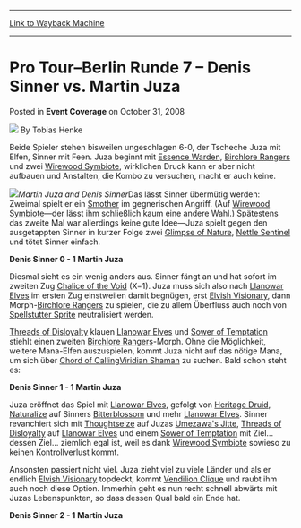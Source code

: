 
---
[Link to Wayback Machine](https://web.archive.org/web/20211128123057/https://magic.wizards.com/en/articles/archive/event-coverage/pro-tour%E2%80%93berlin-runde-7-%E2%80%93-denis-sinner-vs-martin-juza-2008-10-31)

[_metadata_:author]:- "Tobias Henke"
[_metadata_:description]:- "Beide Spieler stehen bisweilen ungeschlagen 6-0, der Tscheche Juza mit Elfen, Sinner mit Feen. Juza beginnt mit Essence Warden, Birchlore Rangers und zwei Wirewood Symbiote, wirklichen Druck kann er aber nicht aufbauen und Anstalten, die Kombo zu versuchen, macht er auch keine. Martin Juza and Denis SinnerDas lässt Sinner übermütig werden: Zweimal spielt er ein Smother im"
[_metadata_:generator]:- "Drupal 7 (http://drupal.org)"
[_metadata_:node]:- "501511"
[_metadata_:publish_date]:- "2008-10-31"
[_metadata_:source]:- "div-main-content"
[_metadata_:title]:- "Pro Tour–Berlin Runde 7 – Denis Sinner vs. Martin Juza"
[_metadata_:wayback_capture_timestamp]:- "2021-11-28 12:30:57"
[_metadata_:wayback_raw_url]:- "https://web.archive.org/web/20211128123057id_/https://magic.wizards.com/en/articles/archive/event-coverage/pro-tour%E2%80%93berlin-runde-7-%E2%80%93-denis-sinner-vs-martin-juza-2008-10-31"
[_metadata_:wayback_url]:- "https://magic.wizards.com/en/articles/archive/event-coverage/pro-tour%E2%80%93berlin-runde-7-%E2%80%93-denis-sinner-vs-martin-juza-2008-10-31"
---


Pro Tour–Berlin Runde 7 – Denis Sinner vs. Martin Juza
======================================================



 Posted in **Event Coverage**
 on October 31, 2008 






![](https://media.magic.wizards.com/styles/auth_small/public/generic-avatar-150_43.png)
By Tobias Henke











Beide Spieler stehen bisweilen ungeschlagen 6-0, der Tscheche Juza mit Elfen, Sinner mit Feen. Juza beginnt mit [Essence Warden](https://gatherer.wizards.com/Pages/Card/Details.aspx?name=Essence+Warden), [Birchlore Rangers](https://gatherer.wizards.com/Pages/Card/Details.aspx?name=Birchlore+Rangers) und zwei [Wirewood Symbiote](https://gatherer.wizards.com/Pages/Card/Details.aspx?name=Wirewood+Symbiote), wirklichen Druck kann er aber nicht aufbauen und Anstalten, die Kombo zu versuchen, macht er auch keine.


![](https://media.magic.wizards.com/image_legacy_migration/mtg/images/daily/events/ptber08/r7_juza_sinner.jpg)*Martin Juza and Denis Sinner*Das lässt Sinner übermütig werden: Zweimal spielt er ein [Smother](https://gatherer.wizards.com/Pages/Card/Details.aspx?name=Smother) im gegnerischen Angriff. (Auf [Wirewood Symbiote](https://gatherer.wizards.com/Pages/Card/Details.aspx?name=Wirewood+Symbiote)—der lässt ihm schließlich kaum eine andere Wahl.) Spätestens das zweite Mal war allerdings keine gute Idee—Juza spielt gegen den ausgetappten Sinner in kurzer Folge zwei [Glimpse of Nature](https://gatherer.wizards.com/Pages/Card/Details.aspx?name=Glimpse+of+Nature), [Nettle Sentinel](https://gatherer.wizards.com/Pages/Card/Details.aspx?name=Nettle+Sentinel) und tötet Sinner einfach.


**Denis Sinner 0 - 1 Martin Juza**


Diesmal sieht es ein wenig anders aus. Sinner fängt an und hat sofort im zweiten Zug [Chalice of the Void](https://gatherer.wizards.com/Pages/Card/Details.aspx?name=Chalice+of+the+Void) (X=1). Juza muss sich also nach [Llanowar Elves](https://gatherer.wizards.com/Pages/Card/Details.aspx?name=Llanowar+Elves) im ersten Zug einstweilen damit begnügen, erst [Elvish Visionary](https://gatherer.wizards.com/Pages/Card/Details.aspx?name=Elvish+Visionary), dann Morph-[Birchlore Rangers](https://gatherer.wizards.com/Pages/Card/Details.aspx?name=Birchlore+Rangers) zu spielen, die zu allem Überfluss auch noch von [Spellstutter Sprite](https://gatherer.wizards.com/Pages/Card/Details.aspx?name=Spellstutter+Sprite) neutralisiert werden.


[Threads of Disloyalty](https://gatherer.wizards.com/Pages/Card/Details.aspx?name=Threads+of+Disloyalty) klauen [Llanowar Elves](https://gatherer.wizards.com/Pages/Card/Details.aspx?name=Llanowar+Elves) und [Sower of Temptation](https://gatherer.wizards.com/Pages/Card/Details.aspx?name=Sower+of+Temptation) stiehlt einen zweiten [Birchlore Rangers](https://gatherer.wizards.com/Pages/Card/Details.aspx?name=Birchlore+Rangers)-Morph. Ohne die Möglichkeit, weitere Mana-Elfen auszuspielen, kommt Juza nicht auf das nötige Mana, um sich über [Chord of Calling](https://gatherer.wizards.com/Pages/Card/Details.aspx?name=Chord+of+Calling)[Viridian Shaman](https://gatherer.wizards.com/Pages/Card/Details.aspx?name=Viridian+Shaman) zu suchen. Bald schon steht es:


**Denis Sinner 1 - 1 Martin Juza**


Juza eröffnet das Spiel mit [Llanowar Elves](https://gatherer.wizards.com/Pages/Card/Details.aspx?name=Llanowar+Elves), gefolgt von [Heritage Druid](https://gatherer.wizards.com/Pages/Card/Details.aspx?name=Heritage+Druid), [Naturalize](https://gatherer.wizards.com/Pages/Card/Details.aspx?name=Naturalize) auf Sinners [Bitterblossom](https://gatherer.wizards.com/Pages/Card/Details.aspx?name=Bitterblossom) und mehr [Llanowar Elves](https://gatherer.wizards.com/Pages/Card/Details.aspx?name=Llanowar+Elves). Sinner revanchiert sich mit [Thoughtseize](https://gatherer.wizards.com/Pages/Card/Details.aspx?name=Thoughtseize) auf Juzas [Umezawa's Jitte](https://gatherer.wizards.com/Pages/Card/Details.aspx?name=Umezawa%27s+Jitte), [Threads of Disloyalty](https://gatherer.wizards.com/Pages/Card/Details.aspx?name=Threads+of+Disloyalty) auf [Llanowar Elves](https://gatherer.wizards.com/Pages/Card/Details.aspx?name=Llanowar+Elves) und einem [Sower of Temptation](https://gatherer.wizards.com/Pages/Card/Details.aspx?name=Sower+of+Temptation) mit Ziel... dessen Ziel... ziemlich egal ist, weil es dank [Wirewood Symbiote](https://gatherer.wizards.com/Pages/Card/Details.aspx?name=Wirewood+Symbiote) sowieso zu keinen Kontrollverlust kommt.


Ansonsten passiert nicht viel. Juza zieht viel zu viele Länder und als er endlich [Elvish Visionary](https://gatherer.wizards.com/Pages/Card/Details.aspx?name=Elvish+Visionary) topdeckt, kommt [Vendilion Clique](https://gatherer.wizards.com/Pages/Card/Details.aspx?name=Vendilion+Clique) und raubt ihm auch noch diese Option. Immerhin geht es nun recht schnell abwärts mit Juzas Lebenspunkten, so dass dessen Qual bald ein Ende hat.


**Denis Sinner 2 - 1 Martin Juza**







